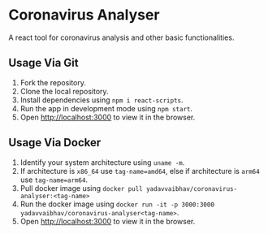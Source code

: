 # Coronavirus Analyser

A react tool for coronavirus analysis and other basic functionalities.

## Usage Via Git
1. Fork the repository.
2. Clone the local repository.
3. Install dependencies using `npm i react-scripts`.
4. Run the app in development mode using `npm start`.
5. Open [http://localhost:3000](http://localhost:3000) to view it in the browser.

## Usage Via Docker
1. Identify your system architecture using `uname -m`.
2. If architecture is `x86_64` use `tag-name=amd64`, else if architecture is `arm64` use `tag-name=arm64`.
3. Pull docker image using `docker pull yadavvaibhav/coronavirus-analyser:<tag-name>`
4. Run the docker image using `docker run -it -p 3000:3000 yadavvaibhav/coronavirus-analyser<tag-name>`.
5. Open [http://localhost:3000](http://localhost:3000) to view it in the browser.
